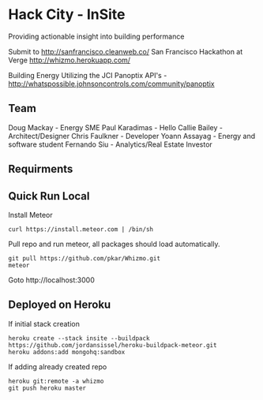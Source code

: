 Hack City - InSite
==================

Providing actionable insight into building performance

Submit to http://sanfrancisco.cleanweb.co/ San Francisco Hackathon at Verge
http://whizmo.herokuapp.com/

Building Energy
Utilizing the JCI Panoptix API's - http://whatspossible.johnsoncontrols.com/community/panoptix


Team
----
Doug Mackay - Energy SME
Paul Karadimas - Hello
Callie Bailey - Architect/Designer
Chris Faulkner - Developer
Yoann Assayag - Energy and software student
Fernando Siu - Analytics/Real Estate Investor


Requirments
-----------


Quick Run Local
---------------
Install Meteor

    curl https://install.meteor.com | /bin/sh

Pull repo and run meteor, all packages should load automatically.

    git pull https://github.com/pkar/Whizmo.git
    meteor 

Goto http://localhost:3000

Deployed on Heroku
------------------

If initial stack creation

    heroku create --stack insite --buildpack https://github.com/jordansissel/heroku-buildpack-meteor.git
    heroku addons:add mongohq:sandbox

If adding already created repo

    heroku git:remote -a whizmo
    git push heroku master
